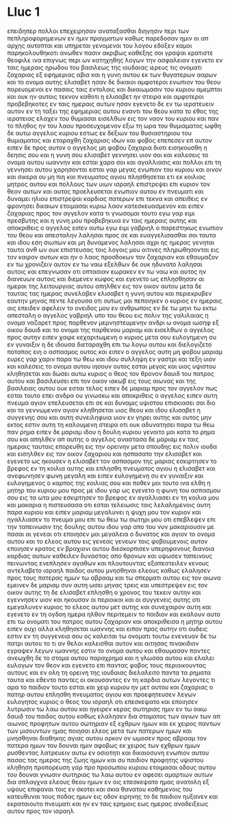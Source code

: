 # Lluc 1
επειδηπερ πολλοι επεχειρησαν αναταξασθαι διηγησιν περι των πεπληροφορημενων εν ημιν πραγματων
καθως παρεδοσαν ημιν οι απ αρχης αυτοπται και υπηρεται γενομενοι του λογου 
εδοξεν καμοι παρηκολουθηκοτι ανωθεν πασιν ακριβως καθεξης σοι γραψαι κρατιστε θεοφιλε
ινα επιγνως περι ων κατηχηθης λογων την ασφαλειαν
εγενετο εν ταις ημεραις ηρωδου του βασιλεως της ιουδαιας ιερευς τις ονοματι ζαχαριας εξ εφημεριας αβια και η γυνη αυτου εκ των θυγατερων ααρων και το ονομα αυτης ελισαβετ
ησαν δε δικαιοι αμφοτεροι ενωπιον του θεου πορευομενοι εν πασαις ταις εντολαις και δικαιωμασιν του κυριου αμεμπτοι
και ουκ ην αυτοις τεκνον καθοτι η ελισαβετ ην στειρα και αμφοτεροι προβεβηκοτες εν ταις ημεραις αυτων ησαν
εγενετο δε εν τω ιερατευειν αυτον εν τη ταξει της εφημεριας αυτου εναντι του θεου
κατα το εθος της ιερατειας ελαχεν του θυμιασαι εισελθων εις τον ναον του κυριου
και παν το πληθος ην του λαου προσευχομενον εξω τη ωρα του θυμιαματος
ωφθη δε αυτω αγγελος κυριου εστως εκ δεξιων του θυσιαστηριου του θυμιαματος 
και εταραχθη ζαχαριας ιδων και φοβος επεπεσεν επ αυτον
ειπεν δε προς αυτον ο αγγελος μη φοβου ζαχαρια διοτι εισηκουσθη η δεησις σου και η γυνη σου ελισαβετ γεννησει υιον σοι και καλεσεις το ονομα αυτου ιωαννην
και εσται χαρα σοι και αγαλλιασις και πολλοι επι τη γεννησει αυτου χαρησονται
εσται γαρ μεγας ενωπιον του  κυριου και οινον και σικερα ου μη πιη και πνευματος αγιου πλησθησεται ετι εκ κοιλιας μητρος αυτου
και πολλους των υιων ισραηλ επιστρεψει επι κυριον τον θεον αυτων
και αυτος προελευσεται ενωπιον αυτου εν πνευματι και δυναμει ηλιου επιστρεψαι καρδιας πατερων επι τεκνα και απειθεις εν φρονησει δικαιων ετοιμασαι κυριω λαον κατεσκευασμενον
και ειπεν ζαχαριας προς τον αγγελον κατα τι γνωσομαι τουτο εγω γαρ ειμι πρεσβυτης και η γυνη μου προβεβηκυια εν ταις ημεραις αυτης
και αποκριθεις ο αγγελος ειπεν αυτω εγω ειμι γαβριηλ ο παρεστηκως ενωπιον του θεου και απεσταλην λαλησαι προς σε και ευαγγελισασθαι σοι ταυτα
και ιδου εση σιωπων και μη δυναμενος λαλησαι αχρι ης ημερας γενηται ταυτα ανθ ων ουκ επιστευσας τοις λογοις μου οιτινες πληρωθησονται εις τον καιρον αυτων
και ην ο λαος προσδοκων τον ζαχαριαν και εθαυμαζον εν τω χρονιζειν αυτον εν τω ναω
εξελθων δε ουκ ηδυνατο λαλησαι αυτοις και επεγνωσαν οτι οπτασιαν εωρακεν εν τω ναω και αυτος ην διανευων αυτοις και διεμενεν κωφος
και εγενετο ως επλησθησαν αι ημεραι της λειτουργιας αυτου απηλθεν εις τον οικον αυτου
μετα δε ταυτας τας ημερας συνελαβεν ελισαβετ η γυνη αυτου και περιεκρυβεν εαυτην μηνας πεντε λεγουσα
οτι ουτως μοι πεποιηκεν ο κυριος εν ημεραις αις επειδεν αφελειν το ονειδος μου εν ανθρωποις
εν δε τω μηνι τω εκτω απεσταλη ο αγγελος γαβριηλ υπο του θεου εις πολιν της γαλιλαιας η ονομα ναζαρετ
προς παρθενον μεμνηστευμενην ανδρι ω ονομα ιωσηφ εξ οικου δαυιδ και το ονομα της παρθενου μαριαμ
και εισελθων ο αγγελος προς αυτην ειπεν χαιρε κεχαριτωμενη ο κυριος μετα σου ευλογημενη συ εν γυναιξιν
η δε ιδουσα διεταραχθη επι τω λογω αυτου και διελογιζετο ποταπος ειη ο ασπασμος ουτος 
και ειπεν ο αγγελος αυτη μη φοβου μαριαμ ευρες γαρ χαριν παρα τω θεω
και ιδου συλληψη εν γαστρι και τεξη υιον και καλεσεις το ονομα αυτου ιησουν 
ουτος εσται μεγας και υιος υψιστου κληθησεται και δωσει αυτω κυριος ο θεος τον θρονον δαυιδ του πατρος αυτου
και βασιλευσει επι τον οικον ιακωβ εις τους αιωνας και της βασιλειας αυτου ουκ εσται τελος
ειπεν δε μαριαμ προς τον αγγελον πως εσται τουτο επει ανδρα ου γινωσκω
και αποκριθεις ο αγγελος ειπεν αυτη πνευμα αγιον επελευσεται επι σε και δυναμις υψιστου επισκιασει σοι διο και το γεννωμενον αγιον κληθησεται υιος θεου
και ιδου ελισαβετ η συγγενης σου και αυτη συνειληφυια υιον εν γηρει αυτης και ουτος μην εκτος εστιν αυτη τη καλουμενη στειρα
οτι ουκ αδυνατησει παρα τω θεω παν ρημα
ειπεν δε μαριαμ ιδου η δουλη κυριου γενοιτο μοι κατα το ρημα σου και απηλθεν απ αυτης ο αγγελος
αναστασα δε μαριαμ εν ταις ημεραις ταυταις επορευθη εις την ορεινην μετα σπουδης εις πολιν ιουδα
και εισηλθεν εις τον οικον ζαχαριου και ησπασατο την ελισαβετ
και εγενετο ως ηκουσεν η ελισαβετ τον ασπασμον της μαριας εσκιρτησεν το βρεφος εν τη κοιλια αυτης και επλησθη πνευματος αγιου η ελισαβετ
και ανεφωνησεν φωνη μεγαλη και ειπεν ευλογημενη συ εν γυναιξιν και ευλογημενος ο καρπος της κοιλιας σου
και ποθεν μοι τουτο ινα ελθη η μητηρ του κυριου μου προς με
ιδου γαρ ως εγενετο η φωνη του ασπασμου σου εις τα ωτα μου εσκιρτησεν το βρεφος εν αγαλλιασει εν τη κοιλια μου
και μακαρια η πιστευσασα οτι εσται τελειωσις τοις λελαλημενοις αυτη παρα κυριου
και ειπεν μαριαμ μεγαλυνει η ψυχη μου τον κυριον
και ηγαλλιασεν το πνευμα μου επι τω θεω τω σωτηρι μου
οτι επεβλεψεν επι την ταπεινωσιν της δουλης αυτου ιδου γαρ απο του νυν μακαριουσιν με πασαι αι γενεαι
οτι εποιησεν μοι μεγαλεια ο δυνατος και αγιον το ονομα αυτου
και το ελεος αυτου εις γενεας γενεων τοις φοβουμενοις αυτον
εποιησεν κρατος εν βραχιονι αυτου διεσκορπισεν υπερηφανους διανοια καρδιας αυτων
καθειλεν δυναστας απο θρονων και υψωσεν ταπεινους
πεινωντας ενεπλησεν αγαθων και πλουτουντας εξαπεστειλεν κενους
αντελαβετο ισραηλ παιδος αυτου μνησθηναι ελεους
καθως ελαλησεν προς τους πατερας ημων τω αβρααμ και τω σπερματι αυτου εις τον αιωνα
εμεινεν δε μαριαμ συν αυτη ωσει μηνας τρεις και υπεστρεψεν εις τον οικον αυτης
τη δε ελισαβετ επλησθη ο χρονος του τεκειν αυτην και εγεννησεν υιον
και ηκουσαν οι περιοικοι και οι συγγενεις αυτης οτι εμεγαλυνεν κυριος το ελεος αυτου μετ αυτης και συνεχαιρον αυτη
και εγενετο εν τη ογδοη ημερα ηλθον περιτεμειν το παιδιον και εκαλουν αυτο επι τω ονοματι του πατρος αυτου ζαχαριαν
και αποκριθεισα η μητηρ αυτου ειπεν ουχι αλλα κληθησεται ιωαννης
και ειπον προς αυτην οτι ουδεις εστιν εν τη συγγενεια σου ος καλειται τω ονοματι τουτω
ενενευον δε τω πατρι αυτου το τι αν θελοι καλεισθαι αυτον
και αιτησας πινακιδιον εγραψεν λεγων ιωαννης εστιν το ονομα αυτου και εθαυμασαν παντες
ανεωχθη δε το στομα αυτου παραχρημα και η γλωσσα αυτου και ελαλει ευλογων τον θεον
και εγενετο επι παντας φοβος τους περιοικουντας αυτους και εν ολη τη ορεινη της ιουδαιας διελαλειτο παντα τα ρηματα ταυτα
και εθεντο παντες οι ακουσαντες εν τη καρδια αυτων λεγοντες τι αρα το παιδιον τουτο εσται και χειρ κυριου ην μετ αυτου
και ζαχαριας ο πατηρ αυτου επλησθη πνευματος αγιου και προεφητευσεν λεγων
ευλογητος κυριος ο θεος του ισραηλ οτι επεσκεψατο και εποιησεν λυτρωσιν τω λαω αυτου
και ηγειρεν κερας σωτηριας ημιν εν τω οικω δαυιδ του παιδος αυτου
καθως ελαλησεν δια στοματος των αγιων των απ αιωνος προφητων αυτου
σωτηριαν εξ εχθρων ημων και εκ χειρος παντων των μισουντων ημας
ποιησαι ελεος μετα των πατερων ημων και μνησθηναι διαθηκης αγιας αυτου
ορκον ον ωμοσεν προς αβρααμ τον πατερα ημων του δουναι ημιν
αφοβως εκ χειρος των εχθρων ημων ρυσθεντας λατρευειν αυτω
εν οσιοτητι και δικαιοσυνη ενωπιον αυτου πασας τας ημερας της ζωης ημων
και συ παιδιον προφητης υψιστου κληθηση προπορευση γαρ προ προσωπου κυριου ετοιμασαι οδους αυτου
του δουναι γνωσιν σωτηριας τω λαω αυτου εν αφεσει αμαρτιων αυτων
δια σπλαγχνα ελεους θεου ημων εν οις επεσκεψατο ημας ανατολη εξ υψους
επιφαναι τοις εν σκοτει και σκια θανατου καθημενοις του κατευθυναι τους ποδας ημων εις οδον ειρηνης
το δε παιδιον ηυξανεν και εκραταιουτο πνευματι και ην εν ταις ερημοις εως ημερας αναδειξεως αυτου προς τον ισραηλ
